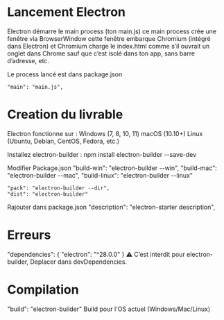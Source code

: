 
# Lancement Electron

  Electron démarre le main process (ton main.js)
  ce main process crée une fenêtre via BrowserWindow
  cette fenêtre embarque Chromium (intégré dans Electron)
  et Chromium charge le index.html comme s’il ouvrait un onglet dans Chrome
  sauf que c’est isolé dans ton app, sans barre d’adresse, etc.



  Le process lancé est dans package.json

    "main": "main.js",

# Creation du livrable

Electron fonctionne sur :
  Windows (7, 8, 10, 11)
  macOS (10.10+)
  Linux (Ubuntu, Debian, CentOS, Fedora, etc.)    

Installez electron-builder :
  npm install electron-builder --save-dev

Modifier Package.json
    "build-win": "electron-builder --win",
    "build-mac": "electron-builder --mac",
    "build-linux": "electron-builder --linux"

    "pack": "electron-builder --dir",
    "dist": "electron-builder"


Rajouter dans package.json
  "description": "electron-starter description",



# Erreurs
"dependencies": {
  "electron": "^28.0.0"
}
⚠️ C’est interdit pour electron-builder,
Deplacer dans devDependencies.  

# Compilation
  "build": "electron-builder"
  Build pour l'OS actuel (Windows/Mac/Linux)

